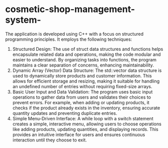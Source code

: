 # cosmetic-shop-management-system-
The application is developed using C++ with a focus on structured programming principles. It employs the following techniques:
1.	Structured Design: The use of struct data structures and functions helps encapsulate related data and operations, making the code modular and easier to understand. By organizing tasks into functions, the program maintains a clear separation of concerns, enhancing maintainability.
2.	Dynamic Array (Vector) Data Structure: The std::vector data structure is used to dynamically store products and customer information. This allows for efficient storage and resizing, making it suitable for handling an undefined number of entries without requiring fixed-size arrays.
3.	Basic User Input and Data Validation: The program uses basic input operations to gather data from users and validates their choices to prevent errors. For example, when adding or updating products, it checks if the product already exists in the inventory, ensuring accurate quantity updates and preventing duplicate entries.
4.	Simple Menu-Driven Interface: A while loop with a switch statement creates a simple, interactive menu, allowing users to choose operations like adding products, updating quantities, and displaying records. This provides an intuitive interface for users and ensures continuous interaction until they choose to exit.


